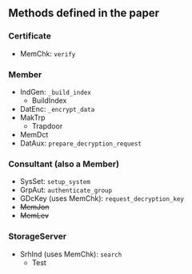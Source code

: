 ## Methods defined in the paper
### Certificate
- MemChk: `verify`

### Member
- IndGen: `_build_index`
    - BuildIndex
- DatEnc: `_encrypt_data`
- MakTrp
    - Trapdoor
- MemDct
- DatAux: `prepare_decryption_request`

### Consultant (also a Member)
- SysSet: `setup_system`
- GrpAut: `authenticate_group`
- GDcKey (uses MemChk): `request_decryption_key`
- ~~MemJon~~
- ~~MemLev~~

### StorageServer
- SrhInd (uses MemChk): `search`
    - Test
